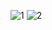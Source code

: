![1](https://github.com/user-attachments/assets/5cd2391d-fe90-4d52-aefc-edea8f90e1c0)
![2](https://github.com/user-attachments/assets/d805b7e1-a355-4191-ae33-ab293e27df47)
